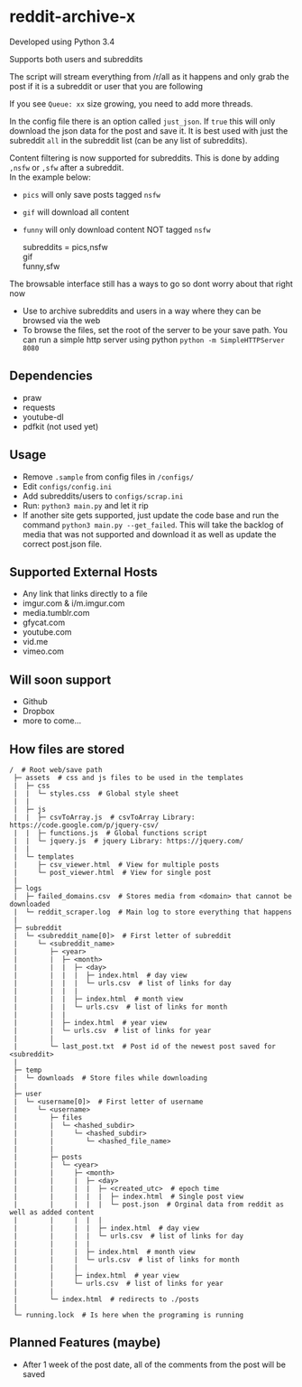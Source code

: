 # reddit-archive-x
  
Developed using Python 3.4

Supports both users and subreddits  

The script will stream everything from /r/all as it happens and only grab the post if it is a subreddit or user that you are following  

If you see `Queue: xx` size growing, you need to add more threads.

In the config file there is an option called `just_json`. If `true` this will only download the json data for the post and save it. It is best used with just the subreddit `all` in the subreddit list (can be any list of subreddits).


Content filtering is now supported for subreddits. This is done by adding `,nsfw` or `,sfw` after a subreddit.  
In the example below:
- `pics` will only save posts tagged `nsfw`
- `gif` will download all content
- `funny` will only download content NOT tagged `nsfw`

    subreddits = pics,nsfw   
                 gif   
                 funny,sfw   

The browsable interface still has a ways to go so dont worry about that right now

- Use to archive subreddits and users in a way where they can be browsed via the web
- To browse the files, set the root of the server to be your save path. You can run a simple http server using python `python -m SimpleHTTPServer 8080`

## Dependencies
- praw
- requests
- youtube-dl
- pdfkit (not used yet)


## Usage
- Remove `.sample` from config files in `/configs/`
- Edit `configs/config.ini`
- Add subreddits/users to `configs/scrap.ini`
- Run: `python3 main.py` and let it rip
- If another site gets supported, just update the code base and run the command `python3 main.py --get_failed`. This will take the backlog of media that was not supported and download it as well as update the correct post.json file.  


## Supported External Hosts
- Any link that links directly to a file
- imgur.com & i/m.imgur.com
- media.tumblr.com
- gfycat.com
- youtube.com
- vid.me
- vimeo.com


## Will soon support
- Github
- Dropbox
- more to come...


## How files are stored

    /  # Root web/save path
     ├─ assets  # css and js files to be used in the templates
     |  ├─ css
     |  |  └─ styles.css  # Global style sheet
     |  |
     |  ├─ js
     |  |  ├─ csvToArray.js  # csvToArray Library: https://code.google.com/p/jquery-csv/
     |  |  ├─ functions.js  # Global functions script
     |  |  └─ jquery.js  # jquery Library: https://jquery.com/
     |  |
     |  └─ templates
     |     ├─ csv_viewer.html  # View for multiple posts
     |     └─ post_viewer.html  # View for single post
     |
     ├─ logs
     |  ├─ failed_domains.csv  # Stores media from <domain> that cannot be downloaded
     |  └─ reddit_scraper.log  # Main log to store everything that happens
     |  
     ├─ subreddit
     |  └─ <subreddit_name[0]>  # First letter of subreddit
     |     └─ <subreddit_name>
     |        ├─ <year>
     |        |  ├─ <month>
     |        |  |  ├─ <day>
     |        |  |  |  ├─ index.html  # day view
     |        |  |  |  └─ urls.csv  # list of links for day
     |        |  |  |
     |        |  |  ├─ index.html  # month view
     |        |  |  └─ urls.csv  # list of links for month
     |        |  |
     |        |  ├─ index.html  # year view
     |        |  └─ urls.csv  # list of links for year
     |        |
     |        └─ last_post.txt  # Post id of the newest post saved for <subreddit>
     |
     ├─ temp
     |  └─ downloads  # Store files while downloading
     |
     ├─ user
     |  └─ <username[0]>  # First letter of username
     |     └─ <username>
     |        ├─ files
     |        |  └─ <hashed_subdir>
     |        |     └─ <hashed_subdir>
     |        |        └─ <hashed_file_name>
     |        |
     |        ├─ posts
     |        |  └─ <year>
     |        |     ├─ <month>
     |        |     |  ├─ <day>
     |        |     |  |  ├─ <created_utc>  # epoch time
     |        |     |  |  |  ├─ index.html  # Single post view
     |        |     |  |  |  └─ post.json  # Orginal data from reddit as well as added content
     |        |     |  |  |
     |        |     |  |  ├─ index.html  # day view
     |        |     |  |  └─ urls.csv  # list of links for day
     |        |     |  |
     |        |     |  ├─ index.html  # month view
     |        |     |  └─ urls.csv  # list of links for month
     |        |     |
     |        |     ├─ index.html  # year view
     |        |     └─ urls.csv  # list of links for year
     |        |
     |        └─ index.html  # redirects to ./posts
     |
     └─ running.lock  # Is here when the programing is running


## Planned Features (maybe)
- After 1 week of the post date, all of the comments from the post will be saved